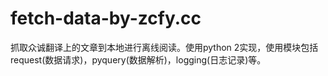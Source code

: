 # fetch-data-by-zcfy.cc
抓取众诚翻译上的文章到本地进行离线阅读。使用python 2实现，使用模块包括request(数据请求)，pyquery(数据解析)，logging(日志记录)等。
